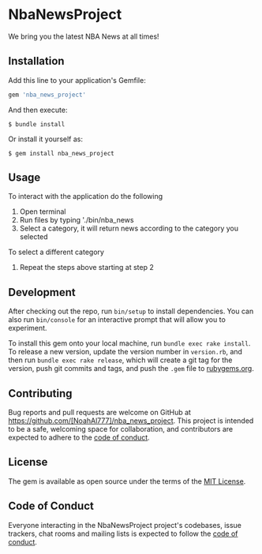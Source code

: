 # NbaNewsProject

We bring you the latest NBA News at all times!

## Installation

Add this line to your application's Gemfile:

```ruby
gem 'nba_news_project'
```

And then execute:

    $ bundle install

Or install it yourself as:

    $ gem install nba_news_project

## Usage

To interact with the application do the following
1. Open terminal
2. Run files by typing './bin/nba_news
3. Select a category, it will return news according to the category you selected

To select a different category
1. Repeat the steps above starting at step 2

## Development

After checking out the repo, run `bin/setup` to install dependencies. You can also run `bin/console` for an interactive prompt that will allow you to experiment.

To install this gem onto your local machine, run `bundle exec rake install`. To release a new version, update the version number in `version.rb`, and then run `bundle exec rake release`, which will create a git tag for the version, push git commits and tags, and push the `.gem` file to [rubygems.org](https://rubygems.org).

## Contributing

Bug reports and pull requests are welcome on GitHub at https://github.com/[NoahAl777]/nba_news_project. This project is intended to be a safe, welcoming space for collaboration, and contributors are expected to adhere to the [code of conduct](https://github.com/[NoahAl777]/nba_news_project/blob/master/CODE_OF_CONDUCT.md).


## License

The gem is available as open source under the terms of the [MIT License](https://opensource.org/licenses/MIT).

## Code of Conduct

Everyone interacting in the NbaNewsProject project's codebases, issue trackers, chat rooms and mailing lists is expected to follow the [code of conduct](https://github.com/[NoahAl777]/nba_news_project/blob/master/CODE_OF_CONDUCT.md).
